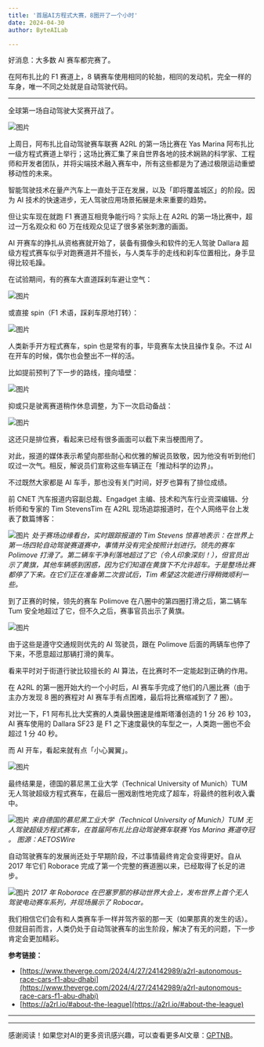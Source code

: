 ```yaml
---
title: '首届AI方程式大赛，8圈开了一个小时'
date: 2024-04-30
author: ByteAILab

---
```


好消息：大多数 AI 赛车都完赛了。

在阿布扎比的 F1 赛道上，8 辆赛车使用相同的轮胎，相同的发动机，完全一样的车身，唯一不同之处就是自动驾驶代码。

---


全球第一场自动驾驶大奖赛开战了。

![图片](https://image.jiqizhixin.com/uploads/editor/bb89192e-ca11-494d-bd1e-7b29cf602f5b/640.gif)

上周日，阿布扎比自动驾驶赛车联赛 A2RL 的第一场比赛在 Yas Marina 阿布扎比一级方程式赛道上举行；这场比赛汇集了来自世界各地的技术娴熟的科学家、工程师和开发者团队，并将尖端技术融入赛车中，所有这些都是为了通过极限运动重塑移动性的未来。

智能驾驶技术在量产汽车上一直处于正在发展，以及「即将覆盖城区」的阶段。因为 AI 技术的快速进步，无人驾驶应用场景拓展是未来重要的趋势。

但让实车现在就跑 F1 赛道互相竞争能行吗？实际上在 A2RL 的第一场比赛中，超过一万名观众和 60 万在线观众见证了很多紧张刺激的画面。

AI 开赛车的挣扎从资格赛就开始了，装备有摄像头和软件的无人驾驶 Dallara 超级方程式赛车似乎对跑赛道并不擅长，与人类车手的走线和刹车位置相比，身手显得比较毛躁。

在试验期间，有的赛车大直道踩刹车避让空气：

![图片](https://image.jiqizhixin.com/uploads/editor/dc2df63f-c1fb-4ab4-8576-a8dbae794d38/640.gif)

或直接 spin（F1 术语，踩刹车原地打转）：

![图片](https://image.jiqizhixin.com/uploads/editor/a9a7b153-4a48-4052-966b-bae4666325a9/640.gif)

人类新手开方程式赛车，spin 也是常有的事，毕竟赛车太快且操作复杂。不过 AI 在开车的时候，偶尔也会整出不一样的活。

比如提前预判了下一步的路线，撞向墙壁：

![图片](https://image.jiqizhixin.com/uploads/editor/f080ac73-29cb-416e-90f3-581e9c0af59a/640.gif)

抑或只是驶离赛道稍作休息调整，为下一次启动备战：

![图片](https://image.jiqizhixin.com/uploads/editor/1d356ea5-5c60-430d-be3e-537dffdde386/640.gif)

这还只是排位赛，看起来已经有很多画面可以截下来当梗图用了。

对此，报道的媒体表示希望向那些耐心和优雅的解说员致敬，因为他没有听到他们叹过一次气。相反，解说员们宣称这些车辆正在「推动科学的边界」。

不过既然大家都是 AI 车手，那也没有关门时间，好歹也算有了排位成绩。

前 CNET 汽车报道内容副总裁、Engadget 主编、技术和汽车行业资深编辑、分析师和专家的 Tim StevensTim 在 A2RL 现场追踪报道时，在个人网络平台上发表了数篇博客：

![图片](https://image.jiqizhixin.com/uploads/editor/11628826-491a-4354-ad5d-c7902db88025/640.png)
*处于赛场边缘看台，实时跟踪报道的 Tim Stevens 惊喜地表示：在世界上第一场四轮自动驾驶赛道赛中，事情并没有完全按照计划进行。领先的赛车 Polimove 打滑了。第二辆车干净利落地超过了它（令人印象深刻！），但官员出示了黄旗，其他车辆感到困惑，因为它们知道在黄旗下不允许超车。于是整场比赛都停了下来。在它们正在准备第二次尝试后，Tim 希望这次能进行得稍微顺利一些。*

到了正赛的时候，领先的赛车 Polimove 在八圈中的第四圈打滑之后，第二辆车 Tum 安全地超过了它，但不久之后，赛事官员出示了黄旗。

![图片](https://image.jiqizhixin.com/uploads/editor/a1ec059e-f1b3-4f9a-854a-c19889d751c3/640.gif)

由于这些是遵守交通规则优先的 AI 驾驶员，跟在 Polimove 后面的两辆车也停了下来，不愿意超过那辆打滑的黄车。

看来平时对于街道行驶比较擅长的 AI 算法，在比赛时不一定能起到正确的作用。

在 A2RL 的第一圈开始大约一个小时后，AI 赛车手完成了他们的八圈比赛（由于主办方发现 8 圈的赛程对 AI 赛车手有点困难，最后将比赛缩减到了 7 圈）。

对比一下，F1 阿布扎比大奖赛的人类最快圈速是维斯塔潘创造的 1 分 26 秒 103，AI 赛车使用的 Dallara SF23 是 F1 之下速度最快的车型之一，人类跑一圈也不会超过 1 分 40 秒。

而 AI 开车，看起来就有点「小心翼翼」。

![图片](https://image.jiqizhixin.com/uploads/editor/d9c73a39-d552-4417-9a3c-92fbb74f044d/640.gif)

最终结果是，德国的慕尼黑工业大学（Technical University of Munich）TUM 无人驾驶超级方程式赛车，在最后一圈戏剧性地完成了超车，将最终的胜利收入囊中。

![图片](https://image.jiqizhixin.com/uploads/editor/b79710a6-853c-4b48-bd49-6168a76c2a0d/640.png)
*来自德国的慕尼黑工业大学（Technical University of Munich）TUM 无人驾驶超级方程式赛车，在首届阿布扎比自动驾驶赛车联赛 Yas Marina 赛道夺冠 。*
*图源：AETOSWire*

自动驾驶赛车的发展尚还处于早期阶段，不过事情最终肯定会变得更好。自从 2017 年它们 Roborace 完成了第一个完整的赛道圈以来，已经取得了长足的进步。

![图片](https://image.jiqizhixin.com/uploads/editor/27856d02-96d0-4edb-97fe-f298c41b5e65/640.png)
*2017 年 Roborace 在巴塞罗那的移动世界大会上，发布世界上首个无人驾驶电动赛车系列，并现场展示了 Robocar。*

我们相信它们会有和人类赛车手一样并驾齐驱的那一天（如果那真的发生的话）。但就目前而言，人类仍处于自动驾驶赛车的出生阶段，解决了有无的问题，下一步肯定会更加精彩。

**参考链接：**
- [https://www.theverge.com/2024/4/27/24142989/a2rl-autonomous-race-cars-f1-abu-dhabi](https://www.theverge.com/2024/4/27/24142989/a2rl-autonomous-race-cars-f1-abu-dhabi)
- [https://a2rl.io/#about-the-league](https://a2rl.io/#about-the-league)

---
---
感谢阅读！如果您对AI的更多资讯感兴趣，可以查看更多AI文章：[GPTNB](https://gptnb.com)。